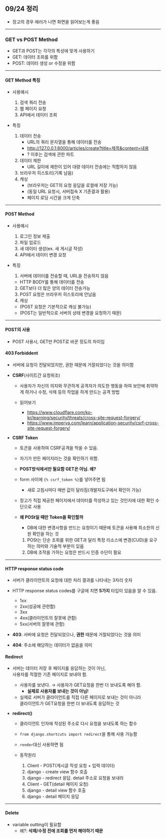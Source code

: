 ## 09/24 정리
- 장고의 경우 에러가 나면 화면을 읽어보는게 좋음

***
### GET vs POST Method
- GET과 POST는 각각의 특성에 맞게 사용하기
- GET: 데이터 조회를 위함
- POST: 데이터 생성 or 수정을 위함

***
#### GET Method 특징
- 사용예시
  1. 검색 쿼리 전송
  2. 웹 페이지 요청
  3. API에서 데이터 조회

- 특징
  1. 데이터 전송
     - URL의 쿼리 문자열을 통해 데이터를 전송
     - http://127.0.0.1:8000/articles/create?title=제목&content=내용
     - ? 이후는 검색에 관한 파트
  2. 데이터 제한
     - URL 길이에 제한이 있어 대량 데이터 전송에는 적합하지 않음
  3. 브라우저 히스토리(기록 남음)
  4. 캐싱
     - (브라우저는 GET의 요청 응답을 로컬에 저장 가능)
     - (동일 URL 요청시, 서버접속 X 기존결과 활용)
     - 페이지 로딩 시간을 크게 단축


***
#### POST Method
- 사용예시
  1. 로그인 정보 제출
  2. 파일 업로드
  3. 새 데이터 생성(ex. 새 게시글 작성)
  4. API에서 데이터 변경 요청
  
- 특징
  1. 서버에 데이터를 전송할 때, URL을 전송하지 않음
    - HTTP BODY를 통해 데이터를 전송
  2. GET보다 더 많은 양의 데이터 전송가능
  3. POST 요청은 브라우저 히스토리에 안남음
  4. 캐싱
    - (POST 요청은 기본적으로 캐싱 불가능)
    - (POST는 일반적으로 서버의 상태 변경을 요청하기 때문)


***
#### POST의 사용
- POST 사용시, GET만 POST로 바꾼 정도의 차이임


#### 403 Forbiddent
- 서버에 요청이 전달되었지만, 권한 때문에 거절되었다는 것을 의미함

- **CSRF**(사이트간 요청위조)
  - 사용자가 자신의 의지와 무관하게 공격자가 의도한 행동을 하여 
    보안에 취약하게 하거나 수정, 삭제 등의 작업을 하게 만드는 공격 방법

  - 읽어보기
    - https://www.cloudflare.com/ko-kr/learning/security/threats/cross-site-request-forgery/
    - https://www.imperva.com/learn/application-security/csrf-cross-site-request-forgery/

- **CSRF Token**
  - 토큰을 사용하여 CSRF공격을 막을 수 있음.
  - 자기가 만든 페이지라는 것을 확인하기 위함.
  - **POST방식에서만 필요함 GET은 아님. 왜?**
  - form 사이에 `{% csrf_token %}`를 넣어주면 됨
    - 새로 고침시마다 매번 값이 달라짐(개발자도구에서 확인이 가능)
  - 장고가 직접 제공한 페이지에서 데이터를 작성하고 있는 것인지에 대한 확인 수단으로 사용

  - **왜 POSt일 때만 Token을 확인할까** 
    - DB에 대한 변경사항을 만드는 요청이기 때문에 토큰을 사용해 최소한의 신원 확인을 하는 것
    1. POSt는 단순 조회를 위한 GET과 달리 특정 리소스에 변경(CUD)을 요구하는 의미와 기술적 부분이 있음
    2. DB에 조작을 가하는 요청은 반드시 인증 수단이 필요
    

***
#### HTTP response status code
- 서버가 클라이언트의 요청에 대한 처리 결과를 나타내는 3자리 숫자
- HTTP response status codes를 구글에 치면 **5가지** 타입이 있음을 알 수 있음.
  - 1xx
  - 2xx(성공에 관련함)
  - 3xx
  - 4xx(클라이언트의 잘못에 관함)
  - 5xx(서버의 잘못에 관함)

- **403**: 서버에 요청은 전달되었으나, **권한** 때문에 거절되었다는 것을 의미
- **404**: 주소에 해당하는 데이터가 없음을 의미


#### Redirect
- 서버는 데이터 저장 후 페이지를 응답하는 것이 아닌,    
    사용자를 적절한 기존 페이지로 보내야 함.

    - 사용자를 보낸다. $\rightarrow$ 사용자가 GET요청을 한번 더 보내도록 해야 함.
      - **실제로 사용자를 보내는 것이 아님!**
    - 실제로 서버가 클라이언트를 직접 다른 페이지로 보내는 것이 아니라  
        클라이언트가 GET요청을 한번 더 보내도록 응답하는 것

- **redirect()**
  - 클라이언트 인자에 작성된 주소로 다시 요청을 보내도록 하는 함수
  - `from django.shortcuts import redirect`을 통해 사용 가능함 
  - `render`대신 사용하면 됨

  - 동작원리
    1. Client - POST(게시글 작성 요청 + 입력 데이터)
    2. django - create view 함수 호출
    3. django - redirect 응답. detail 주소로 요청을 보내라
    4. Client - GET(detail 페이지 요청)
    5. django - detail view 함수 호출
    6. django - detail 페이지 응답


***
#### Delete
- variable outting이 필요함
  - 왜?: **삭제/수정 전에 조회를 먼저 해야하기 때문**

